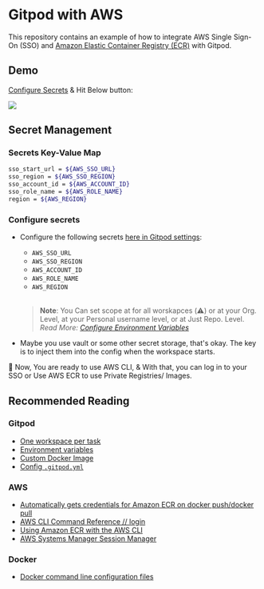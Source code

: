 # Gitpod with AWS

This repository contains an example of how to integrate AWS Single Sign-On (SSO) and [Amazon Elastic Container Registry (ECR)](https://aws.amazon.com/ecr/) with Gitpod.

## Demo

[Configure Secrets](#configure-secrets) & Hit Below button:

<a href="https://gitpod.io/#https://github.com/gitpod-io/demo-gitpod-with-aws"><img src="https://gitpod.io/button/open-in-gitpod.svg"/></a>


## Secret Management

### Secrets Key-Value Map

```bash
sso_start_url = ${AWS_SSO_URL}
sso_region = ${AWS_SSO_REGION}
sso_account_id = ${AWS_ACCOUNT_ID}
sso_role_name = ${AWS_ROLE_NAME}
region = ${AWS_REGION}
```

### Configure secrets

- Configure the following secrets [here in Gitpod settings](https://gitpod.io/variables):

  - `AWS_SSO_URL`
  - `AWS_SSO_REGION`
  - `AWS_ACCOUNT_ID`
  - `AWS_ROLE_NAME`
  - `AWS_REGION`

  <br>

  > **Note**: You Can set scope at for all worskapces (⚠️) or at your Org. Level, at your Personal username level, or at Just Repo. Level. _Read More: [Configure Environment Variables](https://www.gitpod.io/docs/environment-variables#using-the-account-settings)_

- Maybe you use vault or some other secret storage, that's okay. The key is to inject them into the config when the workspace starts.

🚀 Now, You are ready to use AWS CLI, & With that, you can log in to your SSO or Use AWS ECR to use Private Registries/ Images. 


## Recommended Reading

### Gitpod

- [One workspace per task](https://www.gitpod.io/docs/workspaces)
- [Environment variables](https://www.gitpod.io/docs/environment-variables#using-the-account-settings)
- [Custom Docker Image](https://www.gitpod.io/docs/config-docker)
- [Config `.gitpod.yml`](https://www.gitpod.io/docs/config-gitpod-file)

### AWS

- [Automatically gets credentials for Amazon ECR on docker push/docker pull](https://github.com/awslabs/amazon-ecr-credential-helper)
- [AWS CLI Command Reference // login](https://awscli.amazonaws.com/v2/documentation/api/latest/reference/sso/login.html)
- [Using Amazon ECR with the AWS CLI](https://docs.aws.amazon.com/AmazonECR/latest/userguide/getting-started-cli.html)
- [AWS Systems Manager Session Manager](https://docs.aws.amazon.com/systems-manager/latest/userguide/session-manager.html)

### Docker

- [Docker command line configuration files](https://docs.docker.com/engine/reference/commandline/cli/#configuration-files)
